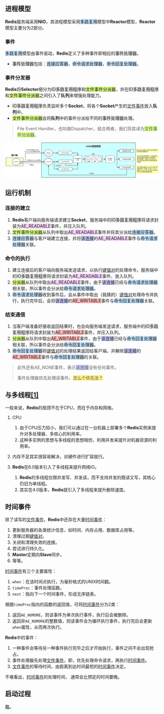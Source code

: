 ## 进程模型

**Redis**服务端采用**NIO**，其进程模型采用<span style=background:#c2e2ff>多路复用</span>模型中**Reactor**模型，**Reactor**模型主要分为2部分。

### 事件

<span style=background:#c2e2ff>多路复用</span>模型由事件驱动，**Redis**定义了多种事件即相应的<span style=background:#e6e6e6>事件处理器</span>。

- <span style=background:#e6e6e6>事件处理器</span>包括：<span style=background:#c2e2ff>连接应答器</span>，<span style=background:#c2e2ff>命令请求处理器</span>，<span style=background:#c2e2ff>命令回复处理器</span>。

### 事件分发器

**Redis**将**Selector**细分为<span style=background:#e6e6e6>IO多路复用程序</span>和<span style=background:#d4fe7f>文件事件分派器</span>，并在<span style=background:#e6e6e6>IO多路复用程序</span>和<span style=background:#d4fe7f>文件事件分派器</span>之间引入了**队列**来增强处理能力。

- <span style=background:#e6e6e6>IO多路复用程序</span>负责监听多个**Socket**，将各个**Socket**产生的<u>文件事件</u>放入**队列**中。
- <span style=background:#d4fe7f>文件事件分派器</span>会将**队列**中的事件分派给不同的<span style=background:#e6e6e6>事件处理器</span>处理。

> File Event Handler，也叫做Dispatcher，结合两者，我们将其译为<span style=background:#d4fe7f>文件事件分派器</span>。

![](../images/8/redis_process_model.png)



## 运行机制

### 连接的建立

1. **Redis**客户端向服务端请求建立**Socket**，服务端中的<span style=background:#e6e6e6>IO多路复用程序</span>将请求封装为<span style=background:#f8d2ff>AE_READABLE</span>事件，并压入队列。
2. <span style=background:#d4fe7f>文件事件分派器</span>从队列中取出<span style=background:#f8d2ff>AE_READABLE</span>事件并将其分派给<span style=background:#c2e2ff>连接应答器</span>。
3. <span style=background:#c2e2ff>连接应答器</span>与客户端建立连接，并将<span style=background:#c9ccff>该连接</span>的<span style=background:#f8d2ff>AE_READABLE</span>事件与<span style=background:#c2e2ff>命令请求处理器</span>关联。

### 命令的执行

1. 建立连接后的客户端向服务端发送请求，以执行<u>键值对</u>的处理命令，服务端中的<span style=background:#e6e6e6>IO多路复用程序</span>将请求封装为<span style=background:#f8d2ff>AE_READABLE</span>事件，放入队列。
2. <span style=background:#d4fe7f>分派器</span>从队列中取出<span style=background:#f8d2ff>AE_READABLE</span>事件，由于<span style=background:#c9ccff>该连接</span>已经与<span style=background:#c2e2ff>命令请求处理器</span>相关联，所以事件会分派给<span style=background:#c2e2ff>命令请求处理器</span>。
3. <span style=background:#c2e2ff>命令请求处理器</span>收到事件后，会从事件中取出（我猜的）<u>键值对</u>处理命令并执行，执行完毕后，会将<span style=background:#c9ccff>该连接</span>的<span style=background:#ffb8b8>AE_WRITABLE</span>事件与<span style=background:#c2e2ff>命令回复处理器</span>关联。

### 结束通信

1. 当客户端准备好接收返回结果时，也会向服务端发送请求，服务端中的<span style=background:#e6e6e6>IO多路复用程序</span>将请求封装为<span style=background:#ffb8b8>AE_WRITABLE</span>事件，并压入队列。
2. <span style=background:#d4fe7f>分派器</span>从队列中取出<span style=background:#ffb8b8>AE_WRITABLE</span>事件，由于<span style=background:#c9ccff>该连接</span>已经与<span style=background:#c2e2ff>命令回复处理器</span>相关联，所以事件会分派给<span style=background:#c2e2ff>命令回复处理器</span>。
3. <span style=background:#c2e2ff>命令回复处理器</span>将<u>键值对</u>的处理结果返回给客户端，并解除<span style=background:#c9ccff>该连接</span>的<span style=background:#ffb8b8>AE_WRITABLE</span>事件与<span style=background:#c2e2ff>命令回复处理器</span>的关联。

> 此外还有AE_NONE事件，表示<span style=background:#c9ccff>该连接</span>没有任何事件。
>
>  事件处理器优先处理读事件。<span style=background:#ffee7c>怎么个优先法？</span>



## 与多线程[[1]](https://www.cnblogs.com/gz666666/p/12901507.html)

一般来说，**Redis**的瓶颈不在于CPU，而在于内存和网络。

1. CPU

   1. 由于CPU压力较小，我们可以通过在一台机器上部署多个**Redis**实例来提升对多处理器、多核心的利用率。
   2. 这种多实例的思想与多线程的思想相仿，利用并发来提升对机器资源的利用率。

3. 内存不足其实很容易解决，对硬件进行扩容就行。

3. **Redis**在6.0版本引入了多线程来提升网络IO。
   1. **Redis**的多线程仅限并发写、并发读，而不支持并发的既读又写，其核心仍旧为单线程。
   2. 其实在4.0版本，**Redis**就引入了多线程来提升删除速度。



## 时间事件

除了读写的<u>文件事件</u>，**Redis**中还存在大量<u>时间事件</u>：

1. 更新服务器的各类统计信息，如时间、内存占用、数据库占用等。
2. 清理过期<u>键值对</u>。
3. 关闭和清理失效的连接。
4. 尝试进行持久化。
5. **Master**定期向**Slave**同步。
6. 等等。

<u>时间事件</u>有三个主要属性：

1. `when`：在该时间点执行，为毫秒格式的UNIX时间戳。
2. `timeProc`：事件处理函数。
3. `next`：指向下一个时间事件，形成无序链表。

根据`timeProc`指向的函数的返回值，可将<u>时间事件</u>分为2类：

1. 返回`AE_NOMORE`，则该事件为单次执行事件，执行后会被删除。
2. 返回非`AE_NOMORE`的整数值，则该事件会为循环执行事件，执行完后会更新`when`属性，从而再次执行。

**Redis**中的事件：

1. 一种事件会等待另一种事件执行完毕之后才开始执行，事件之间不会出现抢占。
2. 事件处理器先处理<u>文件事件</u>，即，优先处理命令请求，再执行<u>时间事件</u>。
3. <u>文件事件</u>的等待时间，由距离到达时间最短的<u>时间事件</u>决定。

不难看出，<u>时间事件</u>的处理时间， 通常会比预定的时间要晚。



## 启动过程

[略](https://redisbook.readthedocs.io/en/latest/internal/redis.html)。
